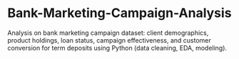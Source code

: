 # Bank-Marketing-Campaign-Analysis
Analysis on bank marketing campaign dataset: client demographics, product holdings, loan status, campaign effectiveness, and customer conversion for term deposits using Python (data cleaning, EDA, modeling).
